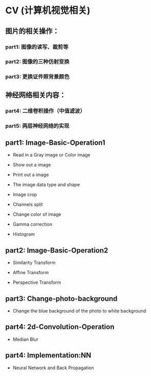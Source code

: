 # CV (计算机视觉相关)

## 图片的相关操作：
   ### part1: 图像的读写、裁剪等
   ### part2: 图像的三种仿射变换
   ### part3: 更换证件照背景颜色

## 神经网络相关内容：
   ### part4: 二维卷积操作（中值滤波）
   ### part5: 两层神经网络的实现

## part1: Image-Basic-Operation1

- Read in a Gray image or Color image

- Show out a image

- Print out a image

- The image data type and shape

- Image crop

- Channels split

- Change color of image

- Gamma correction

- Histogram


## part2: Image-Basic-Operation2

- Similarity Transform

- Affine Transform

- Perspective Transform


## part3: Change-photo-background

- Change the blue background of the photo to white background


## part4: 2d-Convolution-Operation

- Median Blur

## part4: Implementation:NN

- Neural Network and Back Propagation
